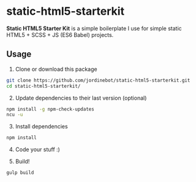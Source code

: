 # static-html5-starterkit

**Static HTML5 Starter Kit** is a simple boilerplate I use for simple static HTML5 + SCSS + JS (ES6 Babel) projects.

## Usage

1. Clone or download this package

```bash
git clone https://github.com/jordinebot/static-html5-starterkit.git  
cd static-html5-starterkit/  
```

2. Update dependencies to their last version (optional)

```bash
npm install -g npm-check-updates
ncu -u
```

3. Install dependencies

```bash
npm install
```

4. Code your stuff :)

5. Build!

```bash
gulp build  
```
